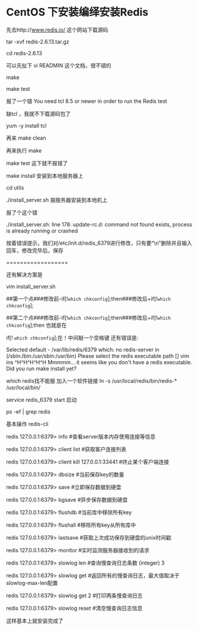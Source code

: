 #  CentOS 下安装编绎安装Redis

先去http://www.redis.io/ 这个网站下载源码

tar -xvf redis-2.6.13.tar.gz

cd redis-2.6.13

可以先扯下 vi READMIN 这个文档，很不错的

make 

make test 

报了一个错 You need tcl 8.5 or newer in order to run the Redis test

缺tcl ，我就不下载源码包了

yum -y install tcl 

再来 make clean 

再来执行 make 

make test 这下就不报错了

make install 安装到本地服务器上

 cd utils

./install_server.sh  报服务器安装到本地机上

 报了个这个错

./install_server.sh: line 178: update-rc.d: command not found
exists, process is already running or crashed

按着错误提示，我们对/etc/init.d/redis_6379进行修改，只有要“\n”删除并且输入回车，修改完毕后，保存

==================

还有解决方案是　

vim install_server.sh

##第一个点###修改前-if[!`which chkconfig`];then###修改后+if[!`which chkconfig`];


##第二个点###修改前-if[!`which chkconfig`];then###修改后+if[!`which chkconfig`];then
也就是在

if[! `which chkconfig`];在！中间敲一个空格键
还有错误是:

Selected default - /var/lib/redis/6379
which: no redis-server in (/sbin:/bin:/usr/sbin:/usr/bin)
Please select the redis executable path [] vim ins ^H^H^H^H^H
Mmmmm... it seems like you don't have a redis executable. Did you run make install yet?

which redis找不能服
加入一个软件链接
ln -s /usr/local/redis/bin/redis-* /usr/local/bin/ 

 

service redis_6379 start  启动

ps -ef | grep redis 

基本操作 redis-cli 

redis 127.0.0.1:6379> info #查看server版本内存使用连接等信息

redis 127.0.0.1:6379> client list #获取客户连接列表

redis 127.0.0.1:6379> client kill 127.0.0.1:33441 #终止某个客户端连接

redis 127.0.0.1:6379> dbsize #当前保存key的数量

redis 127.0.0.1:6379> save #立即保存数据到硬盘

redis 127.0.0.1:6379> bgsave #异步保存数据到硬盘

redis 127.0.0.1:6379> flushdb #当前库中移除所有key

redis 127.0.0.1:6379> flushall #移除所有key从所有库中

redis 127.0.0.1:6379> lastsave #获取上次成功保存到硬盘的unix时间戳

redis 127.0.0.1:6379> monitor #实时监测服务器接收到的请求

redis 127.0.0.1:6379> slowlog len #查询慢查询日志条数
(integer) 3

redis 127.0.0.1:6379> slowlog get #返回所有的慢查询日志，最大值取决于slowlog-max-len配置

redis 127.0.0.1:6379> slowlog get 2 #打印两条慢查询日志

redis 127.0.0.1:6379> slowlog reset #清空慢查询日志信息

这样基本上就安装完成了
